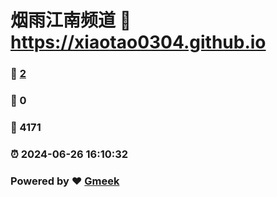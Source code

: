 # 烟雨江南频道 :link: https://xiaotao0304.github.io 
### :page_facing_up: [2](https://xiaotao0304.github.io/tag.html) 
### :speech_balloon: 0 
### :hibiscus: 4171 
### :alarm_clock: 2024-06-26 16:10:32 
### Powered by :heart: [Gmeek](https://github.com/Meekdai/Gmeek)
